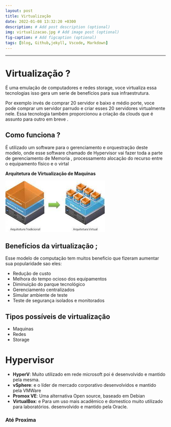 ```yaml
---
layout: post
title: Virtualização 
date: 2022-01-08 13:32:20 +0300
description: # Add post description (optional)
img: virtualizacao.jpg # Add image post (optional)
fig-caption: # Add figcaption (optional)
tags: [blog, Github,jekyll, Vscode, Markdown]
---
```

---
# Virtualização ?

É uma emulação de computadores e redes storage, voce virtualiza essa tecnologias isso gera um serie de benefícios para sua infraestrutura.

Por exemplo invés de comprar 20 servidor e baixo e médio porte, voce pode comprar um servidor parrudo e criar esses 20 servidores virtualmente nele.
Essa tecnologia também proporcionou a criação da clouds que é assunto para outro em breve .

## Como funciona  ?
 
É utilizado um software para o gerenciamento e orquestração deste modelo, onde esse software chamado de Hypervisor vai fazer toda a parte de gerenciamento de Memoria , processamento alocação do recurso entre o equipamento físico e o virtal
 
 **Arquitetura de Virtualização de Maquinas**


![VM](/assets/img/vt.jpeg)

## Benefícios da virtualização ;

Esse modelo de computação tem muitos beneficio que fizeram aumentar sua popularidade sao eles:

* Redução de custo 
* Melhora do tempo ocioso dos equipamentos
* Diminuição do parque tecnológico 
* Gerenciamento centralizados 
* Simular ambiente de teste
* Teste de segurança isolados e monitorados 

## Tipos possíveis de virtualização 

* Maquinas  
* Redes 
* Storage 

# Hypervisor  

* **HyperV**: Muito utilizado em rede  microsoft poi é desenvolvido e mantido pela mesma.
* **vSphere**: e o líder de mercado corporativo desenvolvidos e mantido pela VMWare
* **Promox VE**: Uma alternativa Open source, baseado em Debian 
* **VirtualBox**: e Para um uso mais acadêmico e domestico muito utilizado  para laboratórios. desenvolvido e mantido pela Oracle.

### **Até Proxima**